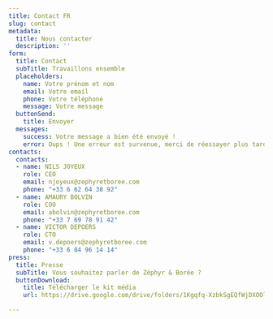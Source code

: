 ```yaml
---
title: Contact FR
slug: contact
metadata:
  title: Nous contacter
  description: ''
form:
  title: Contact
  subTitle: Travaillons ensemble
  placeholders:
    name: Votre prénom et nom
    email: Votre email
    phone: Votre téléphone
    message: Votre message
  buttonSend:
    title: Envoyer
  messages:
    success: Votre message a bien été envoyé !
    error: Oups ! Une erreur est survenue, merci de réessayer plus tard !
contacts:
  contacts:
  - name: NILS JOYEUX
    role: CEO
    email: njoyeux@zephyretboree.com
    phone: "+33 6 62 64 38 92"
  - name: AMAURY BOLVIN
    role: COO
    email: abolvin@zephyretboree.com
    phone: "+33 7 69 78 91 42"
  - name: VICTOR DEPOERS
    role: CTO
    email: v.depoers@zephyretboree.com
    phone: "+33 6 84 96 14 14"
press:
  title: Presse
  subTitle: Vous souhaitez parler de Zéphyr & Borée ?
  buttonDownload:
    title: Télécharger le kit média
    url: https://drive.google.com/drive/folders/1Kgqfq-XzbkSgEQfWjDXOOl-hEGUPyDDE?usp=sharing

---
```

